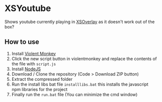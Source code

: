 # XSYoutube

Shows youtube currently playing in [XSOverlay](https://store.steampowered.com/app/1173510/XSOverlay/) as it doesn't work out of the box?

## How to use

1) Install [Violent Monkey](https://violentmonkey.github.io/get-it/)
2) Click the new script button in violentmonkey and replace the contents of the file with `script.js`
3) Install [NodeJS](https://nodejs.org)
4) Download / Clone the repository (Code > Download ZIP button)
5) Extract the compressed folder
6) Run the install libs bat file `installlibs.bat` this installs the javascript npm libraries for the project
7) Finally run the `run.bat` file (You can minimize the cmd window)